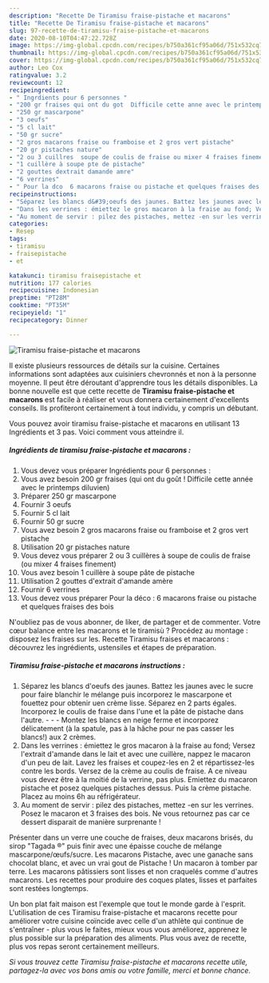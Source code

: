 ```yaml
---
description: "Recette De Tiramisu fraise-pistache et macarons"
title: "Recette De Tiramisu fraise-pistache et macarons"
slug: 97-recette-de-tiramisu-fraise-pistache-et-macarons
date: 2020-08-10T04:47:22.728Z
image: https://img-global.cpcdn.com/recipes/b750a361cf95a06d/751x532cq70/tiramisu-fraise-pistache-et-macarons-photo-principale-de-la-recette.jpg
thumbnail: https://img-global.cpcdn.com/recipes/b750a361cf95a06d/751x532cq70/tiramisu-fraise-pistache-et-macarons-photo-principale-de-la-recette.jpg
cover: https://img-global.cpcdn.com/recipes/b750a361cf95a06d/751x532cq70/tiramisu-fraise-pistache-et-macarons-photo-principale-de-la-recette.jpg
author: Leo Cox
ratingvalue: 3.2
reviewcount: 12
recipeingredient:
- " Ingrdients pour 6 personnes "
- "200 gr fraises qui ont du got  Difficile cette anne avec le printemps diluvien"
- "250 gr mascarpone"
- "3 oeufs"
- "5 cl lait"
- "50 gr sucre"
- "2 gros macarons fraise ou framboise et 2 gros vert pistache"
- "20 gr pistaches nature"
- "2 ou 3 cuillres  soupe de coulis de fraise ou mixer 4 fraises finement"
- "1 cuillère à soupe pte de pistache"
- "2 gouttes dextrait damande amre"
- "6 verrines"
- " Pour la dco  6 macarons fraise ou pistache et quelques fraises des bois"
recipeinstructions:
- "Séparez les blancs d&#39;oeufs des jaunes. Battez les jaunes avec le sucre pour faire blanchir le mélange puis incorporez le mascarpone et fouettez pour obtenir uen crème lisse. Séparez en 2 parts égales. Incorporez le coulis de fraise dans l&#39;une et la pâte de pistache dans l&#39;autre.  - Montez les blancs en neige ferme et incorporez délicatement (à la spatule, pas à la hâche pour ne pas casser les blancs!) aux 2 crèmes."
- "Dans les verrines : émiettez le gros macaron à la fraise au fond; Versez l&#39;extrait d&#39;amande dans le lait et avec une cuillère, nappez le macaron d&#39;un peu de lait. Lavez les fraises et coupez-les en 2 et répartissez-les contre les bords. Versez de la crème au coulis de fraise. A ce niveau vous devez être à la moitié de la verrine, pas plus. Emiettez du macaron pistache et posez quelques pistaches dessus. Puis la crème pistache. Placez au moins 6h au réfrigérateur."
- "Au moment de servir : pilez des pistaches, mettez -en sur les verrines. Posez le macaron et 3 fraises des bois. Ne vous retournez pas car ce dessert disparait de manière surprenante !"
categories:
- Resep
tags:
- tiramisu
- fraisepistache
- et

katakunci: tiramisu fraisepistache et 
nutrition: 177 calories
recipecuisine: Indonesian
preptime: "PT28M"
cooktime: "PT35M"
recipeyield: "1"
recipecategory: Dinner

---
```



![Tiramisu fraise-pistache et macarons](https://img-global.cpcdn.com/recipes/b750a361cf95a06d/751x532cq70/tiramisu-fraise-pistache-et-macarons-photo-principale-de-la-recette.jpg)

Il existe plusieurs ressources de détails sur la cuisine. Certaines informations sont adaptées aux cuisiniers chevronnés et non à la personne moyenne. Il peut être déroutant d'apprendre tous les détails disponibles. La bonne nouvelle est que cette recette de <strong> Tiramisu fraise-pistache et macarons </strong> est facile à réaliser et vous donnera certainement d'excellents conseils. Ils profiteront certainement à tout individu, y compris un débutant.

<!--inarticleads1-->

Vous pouvez avoir tiramisu fraise-pistache et macarons en utilisant 13 Ingrédients et 3 pas. Voici comment vous atteindre il.

##### Ingrédients de tiramisu fraise-pistache et macarons :

1. Vous devez vous préparer  Ingrédients pour 6 personnes :
1. Vous avez besoin 200 gr fraises (qui ont du goût ! Difficile cette année avec le printemps diluvien)
1. Préparer 250 gr mascarpone
1. Fournir 3 oeufs
1. Fournir 5 cl lait
1. Fournir 50 gr sucre
1. Vous avez besoin 2 gros macarons fraise ou framboise et 2 gros vert pistache
1. Utilisation 20 gr pistaches nature
1. Vous devez vous préparer 2 ou 3 cuillères à soupe de coulis de fraise (ou mixer 4 fraises finement)
1. Vous avez besoin 1 cuillère à soupe pâte de pistache
1. Utilisation 2 gouttes d&#39;extrait d&#39;amande amère
1. Fournir 6 verrines
1. Vous devez vous préparer  Pour la déco : 6 macarons fraise ou pistache et quelques fraises des bois


N&#39;oubliez pas de vous abonner, de liker, de partager et de commenter. Votre cœur balance entre les macarons et le tiramisù ? Procédez au montage : disposez les fraises sur les. Recette Tiramisu fraises et macarons : découvrez les ingrédients, ustensiles et étapes de préparation. 

<!--inarticleads2-->

##### Tiramisu fraise-pistache et macarons instructions :

1. Séparez les blancs d&#39;oeufs des jaunes. Battez les jaunes avec le sucre pour faire blanchir le mélange puis incorporez le mascarpone et fouettez pour obtenir uen crème lisse. Séparez en 2 parts égales. Incorporez le coulis de fraise dans l&#39;une et la pâte de pistache dans l&#39;autre. -  - - Montez les blancs en neige ferme et incorporez délicatement (à la spatule, pas à la hâche pour ne pas casser les blancs!) aux 2 crèmes.
1. Dans les verrines : émiettez le gros macaron à la fraise au fond; Versez l&#39;extrait d&#39;amande dans le lait et avec une cuillère, nappez le macaron d&#39;un peu de lait. Lavez les fraises et coupez-les en 2 et répartissez-les contre les bords. Versez de la crème au coulis de fraise. A ce niveau vous devez être à la moitié de la verrine, pas plus. Emiettez du macaron pistache et posez quelques pistaches dessus. Puis la crème pistache. Placez au moins 6h au réfrigérateur.
1. Au moment de servir : pilez des pistaches, mettez -en sur les verrines. Posez le macaron et 3 fraises des bois. Ne vous retournez pas car ce dessert disparait de manière surprenante !


Présenter dans un verre une couche de fraises, deux macarons brisés, du sirop &#34;Tagada ®&#34; puis finir avec une épaisse couche de mélange mascarpone/œufs/sucre. Les macarons Pistache, avec une ganache sans chocolat blanc, et avec un vrai gout de Pistache ! Un macaron à tomber par terre. Les macarons pâtissiers sont lisses et non craquelés comme d&#39;autres macarons. Les recettes pour produire des coques plates, lisses et parfaites sont restées longtemps. 

<!--inarticleads1-->

<p>
Un bon plat fait maison est l'exemple que tout le monde garde à l'esprit. L'utilisation de ces Tiramisu fraise-pistache et macarons recette pour améliorer votre cuisine coïncide avec celle d'un athlète qui continue de s'entraîner - plus vous le faites, mieux vous vous améliorez, apprenez le plus possible sur la préparation des aliments. Plus vous avez de recette, plus vos repas seront certainement meilleurs.
</p>

<p>
<i>Si vous trouvez cette Tiramisu fraise-pistache et macarons recette utile, partagez-la avec vos bons amis ou votre famille, merci et bonne chance.</i>
</p>
